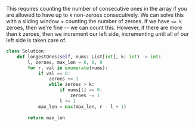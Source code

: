This requires counting the number of consecutive ones in the array if you are allowed to have up to k non-zeroes consecutively. We can solve this with a sliding window + counting the number of zeroes. If we have `<= k` zeroes, then we're fine -- we can count this. However, if there are more than `k` zeroes, then we increment our left side, incrementing until all of our left side is taken care of.

```python
class Solution:
    def longestOnes(self, nums: List[int], k: int) -> int:
        l, zeroes, max_len = 0, 0, 0
        for r, val in enumerate(nums):
            if val == 0:
                zeroes += 1
                while zeroes > k:
                    if nums[l] == 0:
                        zeroes -= 1
                    l += 1
            max_len = max(max_len, r - l + 1)
        
        return max_len
```